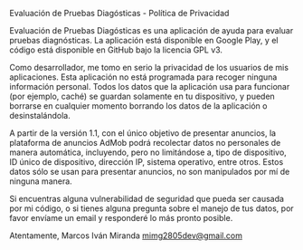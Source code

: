Evaluación de Pruebas Diagósticas - Política de Privacidad

Evaluación de Pruebas Diagósticas es una aplicación de ayuda para evaluar pruebas diagnósticas. La aplicación está disponible en Google Play, y el código está disponible en GitHub bajo la licencia GPL v3.

Como desarrollador, me tomo en serio la privacidad de los usuarios de mis aplicaciones.
Esta aplicación no está programada para recoger ninguna información personal. Todos los datos que la aplicación usa para funcionar (por ejemplo, caché) se guardan solamente en tu dispositivo, y pueden borrarse en cualquier momento borrando los datos de la aplicación o desinstalándola.

A partir de la versión 1.1, con el único objetivo de presentar anuncios, la plataforma de anuncios AdMob podrá recolectar datos no personales de manera automática, incluyendo, pero no limitándose a, tipo de dispositivo, ID único de dispositivo, dirección IP, sistema operativo, entre otros. Estos datos sólo se usan para presentar anuncios, no son manipulados por mí de ninguna manera.

Si encuentras alguna vulnerabilidad de seguridad que pueda ser causada por mi código, o si tienes alguna pregunta sobre el manejo de tus datos, por favor envíame un email y responderé lo más pronto posible.

Atentamente,
Marcos Iván Miranda
mimg2805dev@gmail.com